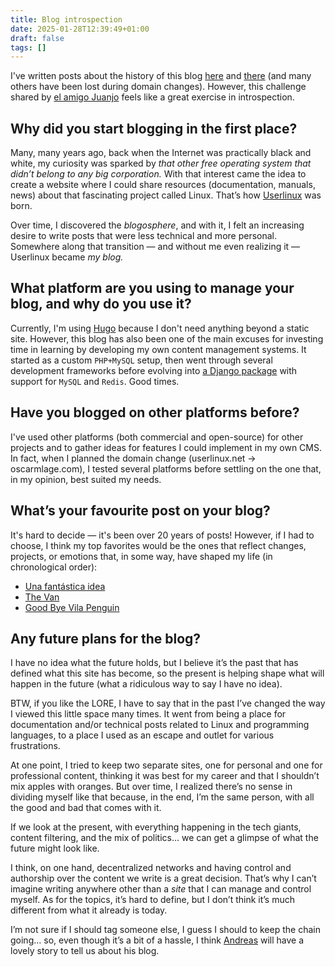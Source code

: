 ```yaml
---
title: Blog introspection
date: 2025-01-28T12:39:49+01:00
draft: false
tags: []
---
```


I've written posts about the history of this blog [here](https://oscarmlage.com/posts/stay-static/) and [there](https://oscarmlage.com/posts/hola-hugo/) (and many others have been lost during domain changes). However, this challenge shared by [el amigo Juanjo](https://www.usebox.net/jjm/blog/why-blog/) feels like a great exercise in introspection.

## Why did you start blogging in the first place?

Many, many years ago, back when the Internet was practically black and white, my curiosity was sparked by _that other free operating system that didn’t belong to any big corporation._ With that interest came the idea to create a website where I could share resources (documentation, manuals, news) about that fascinating project called Linux. That’s how [Userlinux](https://userlinux.net/) was born.

Over time, I discovered the _blogosphere_, and with it, I felt an increasing desire to write posts that were less technical and more personal. Somewhere along that transition — and without me even realizing it — Userlinux became _my blog._


## What platform are you using to manage your blog, and why do you use it?

Currently, I'm using [Hugo](https://gohugo.io/) because I don't need anything beyond a static site. However, this blog has also been one of the main excuses for investing time in learning by developing my own content management systems. It started as a custom `PHP+MySQL` setup, then went through several development frameworks before evolving into [a Django package](https://pypi.org/project/django-rblog/1.8.0/) with support for `MySQL` and `Redis`. Good times.

## Have you blogged on other platforms before?

I've used other platforms (both commercial and open-source) for other projects and to gather ideas for features I could implement in my own CMS. In fact, when I planned the domain change (userlinux.net → oscarmlage.com), I tested several platforms before settling on the one that, in my opinion, best suited my needs.

## What’s your favourite post on your blog?

It's hard to decide — it's been over 20 years of posts! However, if I had to choose, I think my top favorites would be the ones that reflect changes, projects, or emotions that, in some way, have shaped my life (in chronological order):

- [Una fantástica idea](https://oscarmlage.com/posts/una-fantastica-idea/)
- [The Van](https://oscarmlage.com/posts/the-van/)
- [Good Bye Vila Penguin ](https://oscarmlage.com/posts/good-bye-vila-penguin/)

## Any future plans for the blog?

I have no idea what the future holds, but I believe it’s the past that has defined what this site has become, so the present is helping shape what will happen in the future (what a ridiculous way to say I have no idea).

BTW, if you like the LORE, I have to say that in the past I’ve changed the way I viewed this little space many times. It went from being a place for documentation and/or technical posts related to Linux and programming languages, to a place I used as an escape and outlet for various frustrations.

At one point, I tried to keep two separate sites, one for personal and one for professional content, thinking it was best for my career and that I shouldn’t mix apples with oranges. But over time, I realized there’s no sense in dividing myself like that because, in the end, I’m the same person, with all the good and bad that comes with it.

If we look at the present, with everything happening in the tech giants, content filtering, and the mix of politics... we can get a glimpse of what the future might look like.

I think, on one hand, decentralized networks and having control and authorship over the content we write is a great decision. That’s why I can’t imagine writing anywhere other than a _site_ that I can manage and control myself. As for the topics, it’s hard to define, but I don’t think it’s much different from what it already is today.

I’m not sure if I should tag someone else, I guess I should to keep the chain going... so, even though it’s a bit of a hassle, I think [Andreas](https://www.splitbrain.org) will have a lovely story to tell us about his blog.